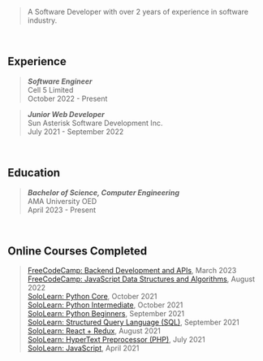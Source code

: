 > A Software Developer with over 2 years of experience in software industry.

<br />

## Experience
> _**Software Engineer**_ <br />
> Cell 5 Limited <br />
> October 2022 - Present

> _**Junior Web Developer**_ <br />
> Sun Asterisk Software Development Inc. <br r/>
> July 2021 - September 2022

<br />

## Education
> _**Bachelor of Science, Computer Engineering**_ <br />
> AMA University OED <br />
> April 2023 - Present

<br />

## Online Courses Completed
> [FreeCodeCamp: Backend Development and APIs](https://www.freecodecamp.org/certification/kentlouisetonino/back-end-development-and-apis), March 2023 <br />
> [FreeCodeCamp: JavaScript Data Structures and Algorithms](https://www.freecodecamp.org/certification/kentlouisetonino/javascript-algorithms-and-data-structures), August 2022 <br />
> [SoloLearn: Python Core](https://www.sololearn.com/certificates/CT-UOJ7MU3L), October 2021 <br />
> [SoloLearn: Python Intermediate](https://www.sololearn.com/certificates/CT-LINAPDZ2), October 2021 <br />
> [SoloLearn: Python Beginners](https://www.sololearn.com/certificates/CT-THPHVBQX), September 2021 <br />
> [SoloLearn: Structured Query Language (SQL)](https://www.sololearn.com/certificates/CT-OYPTHJVE), September 2021 <br />
> [SoloLearn: React + Redux](https://www.sololearn.com/certificates/CT-BDZB6GLV), August 2021 <br />
> [SoloLearn: HyperText Preprocessor (PHP)](https://www.sololearn.com/certificates/CT-K6KUNZPR), July 2021 <br />
> [SoloLearn: JavaScript](https://www.sololearn.com/certificates/CT-TGX5B996), April 2021
